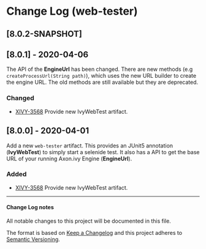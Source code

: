 # Change Log (web-tester)

## [8.0.2-SNAPSHOT]

## [8.0.1] - 2020-04-06

The API of the **EngineUrl** has been changed. There are new methods (e.g
`createProcessUrl(String path)`), which uses the new URL builder to create the
engine URL. The old methods are still available but they are deprecated.

### Changed

- [XIVY-3568](https://jira.axonivy.com/jira/browse/XIVY-3568)
  Provide new IvyWebTest artifact.

## [8.0.0] - 2020-04-01

Add a new `web-tester` artifact. This provides an JUnit5 annotation
(**IvyWebTest**) to simply start a selenide test. It also has a API to get the
base URL of your running Axon.ivy Engine (**EngineUrl**).

### Added

- [XIVY-3568](https://jira.axonivy.com/jira/browse/XIVY-3568)
  Provide new IvyWebTest artifact.

---

#### Change Log notes

All notable changes to this project will be documented in this file.
 
The format is based on [Keep a Changelog](http://keepachangelog.com/)
and this project adheres to [Semantic Versioning](http://semver.org/).
